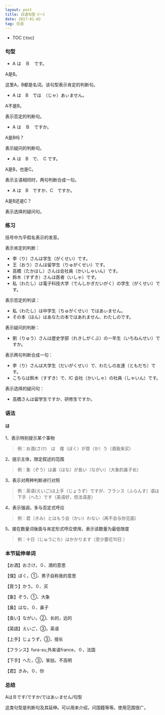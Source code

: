 ```yaml
---
layout: post
title: 日语句型《一》
date: 2017-01-02
tag: 日语
---
```


* TOC 
{:toc}



### 句型

- A は　Ｂ　です。

A是B。

这里A，B都是名词。该句型表示肯定的判断句。

- A は　B　では　（じゃ）あぃません。

A不是B。

表示否定的判断句。

- A は　Ｂ　ですか。

A是B吗？

表示疑问的判断句。

- A は　B　で、　C です。

A是B，也是C。

表示主语相同时，两句判断合成一句。

- A は　B　ですか、C　ですか。

A是B还是C？

表示选择的疑问句。

### 练习

括号中为平假名表示的发音。

表示肯定的判断：

- 李（り）さんは学生（がくせい）です。
- 王（おう）さんは留学生（りゅがくせい）です。
- 高橋（たかはし）さんは会社員（かいしゃいん）です。
- 鈴木（すずき）さんは医者（いしゃ）です。
- 私（わたし）は電子科技大学（でんしかぎだいがく）の学生（がくせい）です。

表示否定的判读：

- 私（わたし）は中学生（ちゅがくせい）ではあぃません。
- その本（ほん）はあなたの本ではあれません、わたしのです。

表示疑问的判断：

- 劉（りゅう）さんは歴史学部（れきしがくぶ）の一年生（いちねんせい）ですか。


表示两句判断合成一句：

- 李（り）さんは大学生（だいがくせい）で、わたしの友達（ともだち）です。
- こちらは鈴木（すずき）で、IC 会社（かいしゃ）の社員（しゃいん）です。

表示选择的疑问句：

- 高橋さんは留学生ですか、研修生ですか。


### 语法

#### は



1、表示特别提示某个事物

>例：お酒(さけ)　は　僕（ぼく）が買（か）う（酒我来买）

2、提示主体，限定叙述的范围

>例：象（ぞう）は鼻（はな）が長い（ながい）（大象的鼻子长）

3、表示对两种判断进行对照

>例：英语(えいご)は上手（じょうず）ですが、フランス（ふらんす）语は下手（へた）です（英语好，但法语差）

4、表示强调，多与否定式呼应

>例：君（きみ）とはもう会（かい）わない（再不会与你见面）

5、接在数量词後面与肯定形式呼应使用，表示该数量为最低限度

>例：十日（じゅうにち）はかかります（至少要花10日 ）


### 本节延伸单词

【お酒】おさけ，０、酒的意思

【僕】ぼく，①、男子自称我的意思

【買う】かう，０、买

【象】ぞう，①、大象

【鼻】はな，０、鼻子

【長い】ながい，②、长的，远的

【英語】えいご，③，英语

【上手】じょうず，③，擅长

【フランス】fura-su,外来语france，０，法国

【下手】へた，③，笨拙，不高明

【君】きみ，０、你

### 总结

AはＢです/ですか/ではあぃません/句型

这类句型是判断句及其延伸。可以用来介绍，问国籍等等。使用范围很广。




